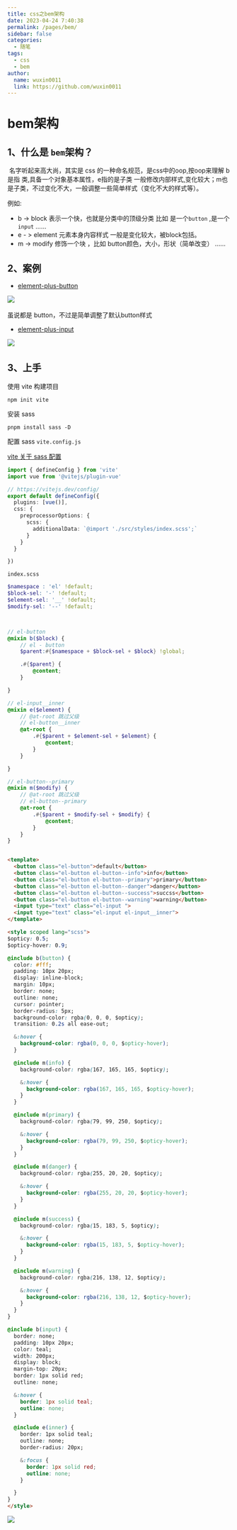 ```yaml
---
title: css之bem架构
date: 2023-04-24 7:40:38
permalink: /pages/bem/
sidebar: false
categories: 
  - 随笔
tags: 
  - css
  - bem
author: 
  name: wuxin0011
  link: https://github.com/wuxin0011
---
```




# bem架构

## 1、什么是 `bem`架构？

​        名字听起来高大尚，其实是 css 的一种命名规范，是css中的oop,按oop来理解 b 是指 类,具备一个对象基本属性，e指的是子类 一般修改内部样式,变化较大；m也是子类，不过变化不大，一般调整一些简单样式（变化不大的样式等）。


例如:

* b -> block 表示一个快，也就是分类中的顶级分类 比如 是一个`button` ,是一个 `input` ……
* e - > element 元素本身内容样式 一般是变化较大，被block包括。
* m -> modify 修饰一个块 ，比如 button颜色，大小，形状（简单改变） ……


## 2、案例

* [element-plus-button](https://element-plus.org/zh-CN/component/button.html#%E5%9F%BA%E7%A1%80%E7%94%A8%E6%B3%95)

![](https://cdn.staticaly.com/gh/wuxin0011/blog-resource@main/bem/bem1.png)​

虽说都是 button，不过是简单调整了默认button样式


* [element-plus-input](https://element-plus.org/zh-CN/component/input.html#%E5%9F%BA%E7%A1%80%E7%94%A8%E6%B3%95)

![](https://cdn.staticaly.com/gh/wuxin0011/blog-resource@main/bem/bem3.png)​


## 3、上手

使用 vite 构建项目

```shell
npm init vite
```

安装 sass

```shell
pnpm install sass -D
```


配置 sass `vite.config.js`

[vite 关于 sass 配置 ](https://vitejs.dev/config/shared-options.html#css-preprocessoroptions)

```ts
import { defineConfig } from 'vite'
import vue from '@vitejs/plugin-vue'

// https://vitejs.dev/config/
export default defineConfig({
  plugins: [vue()],
  css: {
    preprocessorOptions: {
      scss: {
        additionalData: `@import './src/styles/index.scss';`
      }
    }
  }

})
```


`index.scss`

```scss
$namespace : 'el' !default;
$block-sel: '-' !default;
$element-sel: '__' !default;
$modify-sel: '--' !default;



// el-button
@mixin b($block) {
    // el - button
    $parent:#{$namespace + $block-sel + $block} !global;

    .#{$parent} {
        @content;
    }

}

// el-input__inner
@mixin e($element) {
    // @at-root 跳过父级
    // el-button__inner
    @at-root {
        .#{$parent + $element-sel + $element} {
            @content;
        }
    }

}

// el-button--primary
@mixin m($modify) {
    // @at-root 跳过父级
    // el-button--primary
    @at-root {
        .#{$parent + $modify-sel + $modify} {
            @content;
        }
    }
}
```



```html

<template>
  <button class="el-button">default</button>
  <button class="el-button el-button--info">info</button>
  <button class="el-button el-button--primary">primary</button>
  <button class="el-button el-button--danger">danger</button>
  <button class="el-button el-button--success">succss</button>
  <button class="el-button el-button--warning">warning</button>
  <input type="text" class="el-input ">
  <input type="text" class="el-input el-input__inner">
</template>

<style scoped lang="scss">
$opticy: 0.5;
$opticy-hover: 0.9;

@include b(button) {
  color: #fff;
  padding: 10px 20px;
  display: inline-block;
  margin: 10px;
  border: none;
  outline: none;
  cursor: pointer;
  border-radius: 5px;
  background-color: rgba(0, 0, 0, $opticy);
  transition: 0.2s all ease-out;

  &:hover {
    background-color: rgba(0, 0, 0, $opticy-hover);
  }

  @include m(info) {
    background-color: rgba(167, 165, 165, $opticy);

    &:hover {
      background-color: rgba(167, 165, 165, $opticy-hover);
    }
  }

  @include m(primary) {
    background-color: rgba(79, 99, 250, $opticy);

    &:hover {
      background-color: rgba(79, 99, 250, $opticy-hover);
    }
  }

  @include m(danger) {
    background-color: rgba(255, 20, 20, $opticy);

    &:hover {
      background-color: rgba(255, 20, 20, $opticy-hover);
    }
  }

  @include m(success) {
    background-color: rgba(15, 183, 5, $opticy);

    &:hover {
      background-color: rgba(15, 183, 5, $opticy-hover);
    }
  }

  @include m(warning) {
    background-color: rgba(216, 138, 12, $opticy);

    &:hover {
      background-color: rgba(216, 138, 12, $opticy-hover);
    }
  }
}

@include b(input) {
  border: none;
  padding: 10px 20px;
  color: teal;
  width: 200px;
  display: block;
  margin-top: 20px;
  border: 1px solid red;
  outline: none;

  &:hover {
    border: 1px solid teal;
    outline: none;
  }

  @include e(inner) {
    border: 1px solid teal;
    outline: none;
    border-radius: 20px;

    &:focus {
      border: 1px solid red;
      outline: none;
    }

  }
}
</style>
```



![](https://cdn.staticaly.com/gh/wuxin0011/blog-resource@main/bem/bem2.png)​
